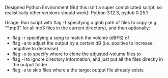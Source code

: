 Designed Python Environment \(But this isn't a super complicated script, so realistically other versions should work\):
Python 3.12.3, pydub 0.25.1

Usage: Run script with flag -f specifying a glob path of files to copy (e.g. "*.mp3" for all mp3 files in the current directory), and then optionally:
  - flag -r specifying a song to match the volume (dBFS) of
  - flag -a to adjust the output by a certain dB (i.e. positive to increase, negative to decrease)
  - flag -o to specify where to clone the adjusted-volume files to
  - flag -i to ignore directory information, and just put all the files directly in the output folder
  - flag -s to skip files where a the target output file already exists
